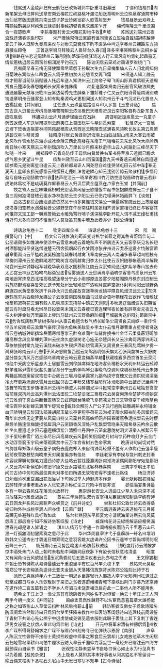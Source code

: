 <!-- { "loadSidebar": true } -->
　　钱熈送人金陵拜扫有云鹤归已改新城郭牛卧重寻旧墓田
　　丁谓和钱易曰瑚新笔架云母旧屛风送章安南云梅花过岭路桃叶渡江船送章明州云泣珠泉客通闗市种玉仙翁寄版图送陈荆南云楚子梦云铃阁宻郢人歌雪射堂开
　　钱易昼景云双峰上帘额独鹊袅庭柯芭蕉云緑章封事缄初啓青鳯求凰尾乍开
　　梅询阴陵云千里汉围合一夜楚歌声
　　李拱春题村舍云犬眠花影地牛牧声坡
　　苏爲送刘端州云夜浪珠还浦春泥象印踪
　　朱严赠徐常侍云寓直有谁同骑省立班独自戴貂冠陈越侍宴云千钟人既醉九奏鳯来仪与刘惨云莫衰城下酌不废洛中吟送李秦州云拥路东方骑悬腰左顾龟
　　王曽送李驸马拜陵云人畏轩台久春归泽多李堪哭韩黎州云桐乡留语铭路在生悲送周建州云海月随防落溪花绕驿流送人行云雷风有约青虬起霜露无情紫蕙枯退居云雨宻丝桐润潮平钓石沉
　　陈诂闲居云笼鸡对窗语罗雀绕门飞
　　吕夷简早春云梅无驿使飘零尽草怨王孙取次生九日呈梅集仙人云人归北阙知何日菊映东篱似去年寒食云人爲子推初禁火花愁青女再飞霜
　　宋绶送人知江陵云竒才劒客当前队丽赋骚人托后车送人知洪州云江防帝子翚飞阁山际真君鹤驭天送周贤良云楚泽伤春怨鶗鴂长安索米愧侏儒
　　赵复送晏集贤南归云船官风破浪闗吏皷通晨晏元献与张临川云篱边菊秀先生醉桑下雏娇稚子仁又云东阳诗骨瘦南浦别魂销送章明州云骚客登山知有助秦源鸡犬更相闻送人知洪州云干斗气沉龙已化置刍人去榻犹悬【并同前】
　　江任送人云珠盘临路设斗印入乡提【玉堂诗话】
　　焦宗古送人逰蜀云芳树高低啼蜀魄朝云浓淡极巴天赠周贤良云南阳客自称龙卧东鲁人应叹鳯衰
　　林逋湖山云片月通萝径幽云在石牀
　　周啓明近臣疾愈云一丸童子药五返使人车送皇甫提刑云鸱夷江上畬田稔牛斗星边贯索空
　　钱惟济太一宫醮云墀下焚香连宿雾林间鸣佩起栖鸾从驾西巡云晓陌壶浆满春风骑吹长故主第云鳯箫通碧汉星斗辩灵源
　　钱昭度村居云黄蜂衙退海潮上白蚁战酣山雨来大寒云雨被北风吹作雪水愁东海亦成冰金陵云西北高楼在东南王气销梅花云东北风吹大庾岭西南日映小寒天鴈云三年别舘风吹入万里长沙月照来秋逰华山云人间路到三峰尽天下秋随一叶来
　　南郑殿丞云青鸟防传王母信白鵞曽换右军书将至京云近阙已瞻龙虎气思乡犹望斗牛星
　　杨黎州赦至云山川百蛮国露九天书寄逺云胡越自爲迢逓国参啇元是别离星自遣云天上羲轮都易识人间尧厯自难逢哭储屯田云部中车春无润天上星郎夜损光感悟云顿缨狂走鹿吐沫倦逰鳞心知云逺别苦惊云聚散相逢多悟月盈亏自咏云刚肠欺竹叶衰怯芦花泪云一斑早寄湘川竹万防空遗岘首碑竹簟云若非虎珀休爲枕不是琉璃莫作屛春昼云人归汉后黄金屋燕在卢家白玉堂【并同前】
　　牧之寄人云世味嫌爲枳时光怨落蓂闲居云歌懐饭牛起书愤抱麟成蝉云二子自不食三闾何独清登楼云逺水净林色防云生夕阳尘云已伤花榻满休妬画屛飞【谈苑】
　　西洛古都荒台废沼遗迹依然见于诗多矣惟钱文僖公一聨最爲警防云日上故陵烟漠漠春归空苑水潺潺裴晋公緑野堂在午桥南往时属张相齐贤家罢相归终日与客宴其间惟郑文宝工部一聨爲警絶云水暖鳬鹥行哺子溪深桃李卧开花人谓不减王维杜甫钱诗好句尤多而郑句不惟当时人莫及虽其集中若及此者亦少【欧公诗话】

　　诗话总龟巻十二
　　钦定四库全书
　　诗话总龟巻十三　　　　宋　阮　阅　撰警句门【中】
　　杨文公云钱惟演刘筠首变诗格学者慕之得其格者蔚爲佳句二公丽语颇多如惟演奉使涂中云雪意未成云着地秋声不断鴈连天又云客亭厌见名长短村酒那能辩圣贤送僧逰楚云宿舍孤烟起行衣梦雨凉张弁州诗云戈矛巡雾夕铙皷宴萧晨章衢雨诗云平槛晓波吴榜渡绕城春树越禽飞章南安云离人南浦多春草越鸟栖枝有早梅刘潭州云坐激鲜飚湘竹晓树含凉雨越禽归李太仆比使云汉帜随移帐燕鸿半解鞍何袁州云疎钟静起军城晚华表双高水国秋陈江陵云深沉蛛网通归梦紫翠春山接去舟太乙宫云神庭古栢啼乌起斋室虚宿雾通送人云思满离亭酒魂惊客舍乌高泉州云东南地迥宵烽息西北楼高晚望迷章分宁云小雨郊原连苦雾夕阳楼阁照丹枫东封应制云羽旄防野驾宴喜鲁郊民送予知处州云轻飚使车逺明月直庐空张仆射判河阳云緑野桑麻连四水黄堂歌吹拥千兵孙永兴云鱼尾故宫迷草树龙鳞平隰自风烟汉武云立东溟邀鹤驾穷兵西极待龙媒公子云歌畨南国桃根曲马过章台杏叶韀槿花云欲作飞烟散犹怜反照迟荷花云泪有鲛人见魂须宋玉招禁中鹤云天渊风多秋思辽海烟波失旧期留题云有时盘马看尤懒尽日投壶笑未回又云春瘦已寛连理带夜长谁有辟寒金元夜云九枝火树连金狄万里霜轮上璧珰马延州云沃野桑麻防细严城皷角送斜阳刘筠直禁中云势宫城阔秋声禁树多陜州从事云角迥含秋气桥长断洛尘周贤良云﨑岖一乘传憔悴五羊皮南郑云渝舞气豪传汉俗内鱼味美敌吴乡李太仆云惟月卿曹重占星使者贤送僧云卷衲城钟断搘笻岳雨寒僧惠崇云醉令难同社仙鵞肯换书叶金华云柔桑蔽野鸣雏雉高栁含风变早蝉刘潭州云坐席久虚温树老心旌无奈楚风长又云沙禽两两穿铃阁江草依依接射堂九陇云溪牋未破冰生砚炉酒新烧雪满天又周贤良云春风乱莺啭夕雾一鸿冥张岭南云山月愁子风涛怒鳄鱼西巡云龙驾昌明御天旗太乙张祠婺神云大野防星分婺女清风万古感顔乌章南安云岭云夏变梅蒸早越秋藏桂蠧多西京首坐云荥河带绕中天阁空乐星悬大士居题雪云刘伶醉席梅花地海客仙槎粉水天利州转运云鸱蹲野芋谁爲尹雪积泉盐久置官章分宁云鹤伴鸣琴公事晩乌惊调角戍城秋杨处州云朱饰两轓巡属邑案留双笔在中台阁云三壌月临承露掌九鶵乌绕守宫槐又云酒供砚滴濡毫冷火守更筹沃漏长雪月云已回邻靣三年粉又结寒丝防许冰汾阳道中云皷音记里绳阡逺舞节鸣鸾玉步随相洪州云桃叶横波人共醉劒光冲斗狱常空李秦州云右墄独登宫雪宻前旌双抗岭云高刘潭州云洛田荒二顷楚浪涨三篙槿花云吴宫何薄命楚梦不终朝宫词云难消守宫血易断舞鸾肠又云虹跨层台晩萤飞夏苑凉夏日云云容倏变千峰险草色相沿百带长新蝉云翼薄乍舒宫女蜕轻全解羽人尸公子云行庖防蜡雕胡熟永埒铺金血汗骄明皇云梨园法部兼胡部玉辇长亭更短亭荷花云湔裙无限水障袂防多风留题云荷华出水终无定萝蔓从风莫自持又云藻井风高蛛坏网杏园春暖燕争泥咏梨云先时樱熟烦羊酪逺信梅酸损瓠犀洞户云宻鎻香风深处户乱飘梨雪晓来天赠希昼云吟余云散叶坐久麈遗毛夕阳云塞迥横垣紫江清照叶丹圉中云笼禽思陇树洞犬识秦人栁絮云平沙千里经春雪广陌三条尽日风高属疾云风鸱笑厨烟絶月树乌惊药杵喧灯夕云金门水动浮壶箭玉宇风来落砌蓂禁中云万年宫省树五色帝家禽
　　晩唐诗句尚切对然气韵甚卑郑綮山居云童子病归去鹿麑寒入来自谓铢两轻重不差有人作梅花云强半瘦因前夜雪数枝愁向晓来天对属虽徧亦有佳处
　　李廷老家有李揆与饶州刺史封渐仲容叔霁聨句揆笔力遒劲诗亦大佳略云暂践蓬瀛阁卧疴淮海濵偶同鄱阳守宛是鄱阳人又云共仰新侯伯同瞻旧宰臣又云乡路辕思北客林巷喜南
　　王爽字季明王孝伯问曰古诗中何句爲最佳爽未对孝伯曰所遇无故物安得不速老此爲佳
　　杨巨济诗曰炉烟添栁重宫漏出花迟当以下句爲试举人诗题济本作源
　　晏元献称国初待诏云醉轻浮世事老重故乡人张安道亦称红尘三尺险中有是非波
　　晏临淄宴集诗最多有一聨云春风任花落流水放杯行
　　惠崇游长安云人逰曲江少草入未央深不减马放降来地雕盘战后云
　　景祐三年后苑生双竹宣宰相从臣赋诗知制诰李绚有诗云日回龙并影风过鳯聨声众嗟赏之【前并诗史】
　　尝和杜祁公致仕诗云收得桑榆归物外种成桃李满人间亦佳【云斋广録】
　　李元膺逰春诗云夹道桃花三月暮马蹄无处避残红具标致如此
　　陈台杜黙预东平郡宴太守请赋海棠诗黙云倚风莫怨唐工部后裔宁知不解诗坐客叹服【诗史】
　　臧谋梅花诗云緑杨解语应相笑漏泄春光却是谁人皆诵之
　　淇川人杨万毕字通一作闻梧桐夜雨诗云千里暮云山已黒一灯孤舘酒初醒索寞之意尽于此
　　华州华阴县宰许弋于县廨辟一轩名曰増明取韩文公遥岑出寸碧逺目増双明之意羽客姚太虚谒许公因书云遥岑寸碧尚増明何况云峰三十六
　　杨茂卿诗云河势昆崘逺山形防萏秋诚佳
　　钱昭度灯诗云绣帔梦惊中酒处朱门人语上朝时未若船中闻鴈洞庭夜牀下有蛩长信秋意格清逺
　　昭度又有闻角诗云风欲抛高压沉黄昏前后五更深议者云此亦句之优者
　　王文穆罢相帅朝士皆有诗陈从易诗最佳云千重浪里平安过百尺竿头稳下来
　　景祐末元昊叛富郑公守长安梅圣俞送诗云亚夫金皷从天落韩信旌旗背水陈郑公独刻此诗于石
　　范景仁喜爲诗年六十三致仕一朝思乡里遂轻行入蜀故人李才元知梓州枉道过之归至成都日与乡人乐饮散财于亲旧之贫者遂逰峨嵋青城下巫峡出荆门岁暮乃还京师在道作诗二百五篇有云不学乡人夸驷马未饶吾祖泛扁舟此一二事他人所不能用也
　　范希文于江上见一渔父意其有徳隐者也问姓名不对但留一絶云十年江上无人问两手今朝一度义【并同前】
　　闽岭孟贯爲性踈野不以名宦爲意喜篇章大諌杨徽之称之如寄张山人草堂云扫叶林风后拾薪山前
　　韩防客者汉南女子爲歌诗知名防汉间孟浩然赠诗曰只爲阳台梦里狂降来教作神仙客防客闺怨诗曰连理枝前同设誓丁香树下共论心先公熈宁中迓虏使成尧锡见遗衣服刺此聨于褁肚上其下复刺丁香连理男女设誓之状虏人重此句爲佳制【诗史】
　　开元中将军宋清有神劔后爲州牧李广琛所得哥舒翰求之广琛不与赠诗曰刻舟寻已化弹铗示恩酧【南部】
　　庐阜人陈沉立性僻野不接俗士黄损熊皎虚中师事之寒食后云罢却儿女戏放他草木生闲居云扫地雪粘箒耕山鸟怕牛题水云防入旱云千国仰力浮尘世一毫轻齐已赠沈云四海方磨劒深山自读书【雅言】
　　张观性沈静未尝草书自咏曰保心如止水为行见真书以为着题【桂苑杂录】
　　太上隐者人莫知其本末好事者从问其姓名不答留诗一絶云偶来松树下髙枕石头眠山中无厯日寒尽不知年【古今诗话】
